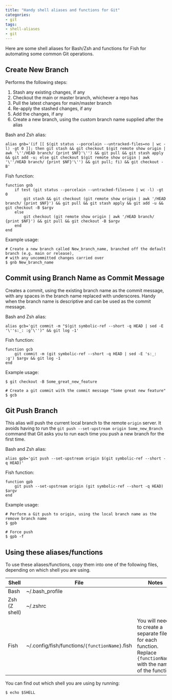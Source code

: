 ```yaml
---
title: "Handy shell aliases and functions for Git"
categories:
- git
tags:
- shell-aliases
- git
---
```


Here are some shell aliases for Bash/Zsh and functions for Fish for automating some common Git operations.   

## Create New Branch

Performs the following steps:

1. Stash any existing changes, if any
2. Checkout the main or master branch, whichever a repo has
3. Pull the latest changes for main/master branch
4. Re-apply the stashed changes, if any
5. Add the changes, if any
6. Create a new branch, using the custom branch name supplied after the alias

Bash and Zsh alias:

```shell
alias gnb='(if [[ $(git status --porcelain --untracked-files=no | wc -l) -gt 0 ]]; then git stash && git checkout $(git remote show origin | awk '\''/HEAD branch/ {print $NF}'\'') && git pull && git stash apply && git add -u; else git checkout $(git remote show origin | awk '\''/HEAD branch/ {print $NF}'\'') && git pull; fi) && git checkout -B'
```

Fish function:

```shell
function gnb
    if test (git status --porcelain --untracked-files=no | wc -l) -gt 0
        git stash && git checkout (git remote show origin | awk '/HEAD branch/ {print $NF}') && git pull && git stash apply && git add -u && git checkout -B $argv
    else
        git checkout (git remote show origin | awk '/HEAD branch/ {print $NF}') && git pull && git checkout -B $argv
    end
end
```

Example usage:

```shell
# Create a new branch called New_branch_name, branched off the default branch (e.g. main or release), 
# with any uncommitted changes carried over
$ gnb New_branch_name
```

## Commit using Branch Name as Commit Message

Creates a commit, using the existing branch name as the commit message, with any spaces in the branch name
replaced with underscores.  Handy when the branch name is descriptive and can be used as the commit message.  

Bash and Zsh alias:

```shell
alias gcb='git commit -m "$(git symbolic-ref --short -q HEAD | sed -E '\''s:_: :g'\'')" && git log -1'
```

Fish function:

```shell
function gcb
    git commit -m (git symbolic-ref --short -q HEAD | sed -E 's:_: :g') $argv && git log -1
end
```

Example usage:

```shell
$ git checkout -B Some_great_new_feature

# Create a git commit with the commit message "Some great new feature"
$ gcb
```

## Git Push Branch

This alias will push the current local branch to the remote `origin` server.  It avoids having to run the 
`git push --set-upstream origin Some_new_Branch` command that Git asks you to run each time you push a new branch for 
the first time.  

Bash and Zsh alias:

```shell
alias gpb='git push --set-upstream origin $(git symbolic-ref --short -q HEAD)'
```

Fish function:

```shell
function gpb
    git push --set-upstream origin (git symbolic-ref --short -q HEAD) $argv
end
```

Example usage:

```shell
# Perform a Git push to origin, using the local branch name as the remove branch name
$ gpb

# Force push
$ gpb -f
```

## Using these aliases/functions

To use these aliases/functions, copy them into one of the following files, depending on which shell you are using.  

| Shell | File | Notes |
|---|---|---|
| Bash | ~/.bash_profile | |
| Zsh (Z shell) | ~/.zshrc | |
| Fish | ~/.config/fish/functions/`{functionName}`.fish | You will need to create a separate file for each function. Replace `{functionName}` with the name of the function |

You can find out which shell you are using by running:

```shell
$ echo $SHELL
```
